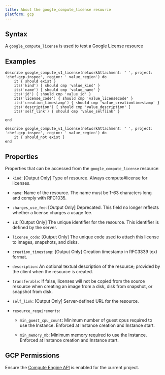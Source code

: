 ```yaml
---
title: About the google_compute_license resource
platform: gcp
---
```


## Syntax
A `google_compute_license` is used to test a Google License resource

## Examples
```
describe google_compute_v1_license(networkAttachment: ' ', project: 'chef-gcp-inspec', region: ' value_region') do
	it { should exist }
	its('kind') { should cmp 'value_kind' }
	its('name') { should cmp 'value_name' }
	its('id') { should cmp 'value_id' }
	its('license_code') { should cmp 'value_licensecode' }
	its('creation_timestamp') { should cmp 'value_creationtimestamp' }
	its('description') { should cmp 'value_description' }
	its('self_link') { should cmp 'value_selflink' }

end

describe google_compute_v1_license(networkAttachment: ' ', project: 'chef-gcp-inspec', region: ' value_region') do
	it { should_not exist }
end
```

## Properties
Properties that can be accessed from the `google_compute_license` resource:


  * `kind`: [Output Only] Type of resource. Always compute#license for licenses.

  * `name`: Name of the resource. The name must be 1-63 characters long and comply with RFC1035.

  * `charges_use_fee`: [Output Only] Deprecated. This field no longer reflects whether a license charges a usage fee.

  * `id`: [Output Only] The unique identifier for the resource. This identifier is defined by the server.

  * `license_code`: [Output Only] The unique code used to attach this license to images, snapshots, and disks.

  * `creation_timestamp`: [Output Only] Creation timestamp in RFC3339 text format.

  * `description`: An optional textual description of the resource; provided by the client when the resource is created.

  * `transferable`: If false, licenses will not be copied from the source resource when creating an image from a disk, disk from snapshot, or snapshot from disk.

  * `self_link`: [Output Only] Server-defined URL for the resource.

  * `resource_requirements`: 

    * `min_guest_cpu_count`: Minimum number of guest cpus required to use the Instance. Enforced at Instance creation and Instance start.

    * `min_memory_mb`: Minimum memory required to use the Instance. Enforced at Instance creation and Instance start.


## GCP Permissions

Ensure the [Compute Engine API](https://console.cloud.google.com/apis/library/compute.googleapis.com/) is enabled for the current project.
